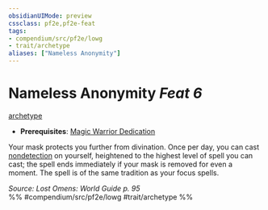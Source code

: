 ```yaml
---
obsidianUIMode: preview
cssclass: pf2e,pf2e-feat
tags:
- compendium/src/pf2e/lowg
- trait/archetype
aliases: ["Nameless Anonymity"]
---
```

# Nameless Anonymity  *Feat 6*  
[archetype](archetype.md "Archetype Feat Trait")  

- **Prerequisites**: [Magic Warrior Dedication](magic-warrior-dedication-lowg.md)

Your mask protects you further from divination. Once per day, you can cast [nondetection](nondetection.md) on yourself, heightened to the highest level of spell you can cast; the spell ends immediately if your mask is removed for even a moment. The spell is of the same tradition as your focus spells.

*Source: Lost Omens: World Guide p. 95*  
%% #compendium/src/pf2e/lowg #trait/archetype %%